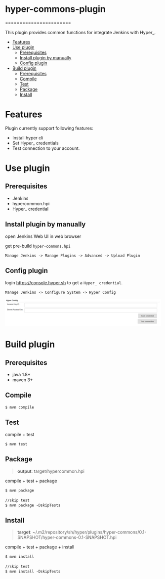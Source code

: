# hyper-commons-plugin
=======================

This plugin provides common functions for integrate Jenkins with Hyper_.

<!-- TOC depthFrom:1 depthTo:6 withLinks:1 updateOnSave:1 orderedList:0 -->

- [Features](#features)
- [Use plugin](#use-plugin)
	- [Prerequisites](#prerequisites)
	- [Install plugin by manually](#install-plugin-by-manually)
	- [Config plugin](#config-plugin)
- [Build plugin](#build-plugin)
	- [Prerequisites](#prerequisites)
	- [Compile](#compile)
	- [Test](#test)
	- [Package](#package)
	- [Install](#install)

<!-- /TOC -->

# Features
Plugin currently support following features:

- Install hyper cli
- Set Hyper_ credentials
- Test connection to your account.


# Use plugin

## Prerequisites

- Jenkins
- hypercommon.hpi
- Hyper_ credential

## Install plugin by manually

open Jenkins Web UI in web browser

get pre-build `hyper-commons.hpi`

```
Manage Jenkins -> Manage Plugins -> Advanced -> Upload Plugin
```

## Config plugin

login https://console.hyper.sh to get a `Hyper_ credential`.

```
Manage Jenkins -> Configure System -> Hyper Config
```
![](images/config-plugin.PNG)

# Build plugin

## Prerequisites

- java 1.8+
- maven 3+

## Compile
```
$ mvn compile
```

## Test

compile + test

```
$ mvn test
```

## Package

> **output**: target/hypercommon.hpi

compile + test + package

```
$ mvn package

//skip test
$ mvn package -DskipTests
```

## Install

> **target**: ~/.m2/repository/sh/hyper/plugins/hyper-commons/0.1-SNAPSHOT/hyper-commons-0.1-SNAPSHOT.hpi

compile + test + package + install

```
$ mvn install

//skip test
$ mvn install -DskipTests
```
